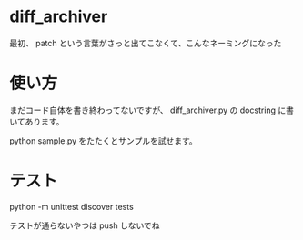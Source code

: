 # diff_archiver

最初、 patch という言葉がさっと出てこなくて、こんなネーミングになった

# 使い方

まだコード自体を書き終わってないですが、 diff_archiver.py の docstring に書いてあります。

python sample.py をたたくとサンプルを試せます。

# テスト

python -m unittest discover tests

テストが通らないやつは push しないでね
